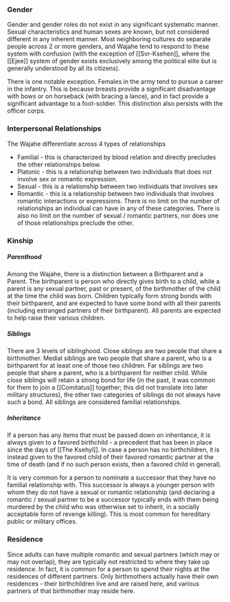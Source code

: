 ### Gender
Gender and gender roles do not exist in any significant systematic manner. Sexual characteristics and human sexes are known, but not considered different in any inherent manner. Most neighboring cultures do separate people across 2 or more genders, and Wajahe tend to respond to these system with confusion (with the exception of [[Svr-Ksehen]], where the [[Ejee]] system of gender exists exclusively among the political elite but is generally understood by all its citizens).

There is one notable exception. Females in the army tend to pursue a career in the infantry. This is because breasts provide a significant disadvantage with bows or on horseback (with bracing a lance), and in fact provide a significant advantage to a foot-soldier. This distinction also persists with the officer corps.

### Interpersonal Relationships
The Wajahe differentiate across 4 types of relationships
- Familial - this is characterized by blood relation and directly precludes the other relationships below.
- Platonic - this is a relationship between two individuals that does not involve sex or romantic expression.
- Sexual - this is a relationship between two individuals that involves sex
- Romantic - this is a relationship between two individuals that involves romantic interactions or expressions.
There is no limit on the number of relationships an individual can have in any of these categories. There is also no limit on the number of sexual / romantic partners, nor does one of those relationships preclude the other.

### Kinship
##### Parenthood
Among the Wajahe, there is a distinction between a Birthparent and a Parent. The birthparent is person who directly gives birth to a child, while a parent is any sexual partner, past or present, of the birthmother of the child at the time the child was born. Children typically form strong bonds with their birthparent, and are expected to have some bond with all their parents (including estranged partners of their birthparent). All parents are expected to help raise their various children.

##### Siblings
There are 3 levels of siblinghood. Close siblings are two people that share a birthmother. Medial siblings are two people that share a parent, who is a birthparent for at least one of those two children. Far siblings are two people that share a parent, who is a birthparent for neither child. While close siblings will retain a strong bond for life (in the past, it was common for them to join a [[Comitatus]] together; this did not translate into later military structures), the other two categories of siblings do not always have such a bond. All siblings are considered familial relationships.

##### Inheritance
If a person has any items that must be passed down on inheritance, it is always given to a favored birthchild - a precedent that has been in place since the days of [[The Ksehyl]]. In case a person has no birthchildren, it is instead given to the favored child of their favored romantic partner at the time of death (and if no such person exists, then a favored child in general).

It is very common for a person to nominate a successor that they have no familial relationship with. This successor is always a younger person with whom they do not have a sexual or romantic relationship (and declaring a romantic / sexual partner to be a successor typically ends with them being murdered by the child who was otherwise set to inherit, in a socially acceptable form of revenge killing). This is most common for hereditary public or military offices.

### Residence
Since adults can have multiple romantic and sexual partners (which may or may not overlap), they are typically not restricted to where they take up residence. In fact, it is common for a person to spend their nights at the residences of different partners. Only birthmothers actually have their own residences - their birthchildren live and are raised here, and various partners of that birthmother may reside here.
